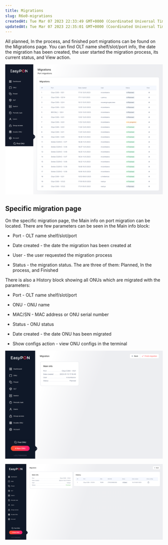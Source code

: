 ```yaml
---
title: Migrations
slug: R6o0-migrations
createdAt: Tue Mar 07 2023 22:33:49 GMT+0000 (Coordinated Universal Time)
updatedAt: Tue Mar 07 2023 22:35:01 GMT+0000 (Coordinated Universal Time)
---
```


All planned, In the process, and finished port migrations can be found on the Migrations page. You can find OLT name shelf/slot/port info, the date the migration has been created, the user started the migration process, its current status, and View action.

![A List of Migrations](.gitbook/assets/phJZiT7rifTGJuou_IiQr_image.png)

## Specific migration page

On the specific migration page, the Main info on port migration can be located. There are few parameters can be seen in the Main info block:

*   Port - OLT name shelf/slot/port

*   Date created - the date the migration has been created at

*   User - the user requested the migration process

*   Status - the migration status. The are three of them: Planned, In the process, and Finished

There is also a History block showing all ONUs which are migrated with the parameters:

*   Port - OLT name shelf/slot/port

*   ONU - ONU name

*   MAC/SN - MAC address or ONU serial number

*   Status - ONU status

*   Date created - the date ONU has been migrated

*   Show configs action - view ONU configs in the terminal

![A planned port migration page](.gitbook/assets/1iDYUjfHnJx8n_aRtlB3T_image.png)

![A finished port migration page](.gitbook/assets/GYTiGCNvPBAcbT_FmUppT_image.png)

